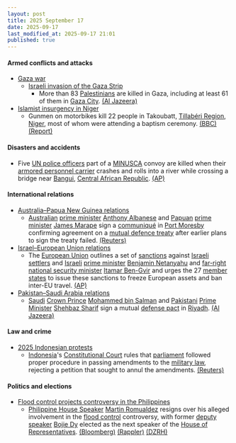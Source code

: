 ```yaml
---
layout: post
title: 2025 September 17
date: 2025-09-17
last_modified_at: 2025-09-17 21:01
published: true
---
```



#### Armed conflicts and attacks

* [Gaza war](https://en.wikipedia.org/wiki/Gaza_war "Gaza war")
  * [Israeli invasion of the Gaza Strip](https://en.wikipedia.org/wiki/Israeli_invasion_of_the_Gaza_Strip "Israeli invasion of the Gaza Strip")
    * More than 83 [Palestinians](https://en.wikipedia.org/wiki/Palestinians "Palestinians") are killed in Gaza, including at least 61 of them in [Gaza City](https://en.wikipedia.org/wiki/Gaza_City "Gaza City"). [(Al Jazeera)](https://www.aljazeera.com/news/liveblog/2025/9/17/live-israel-kills-a-dozen-palestinians-as-gaza-city-invasion-intensifies)
* [Islamist insurgency in Niger](https://en.wikipedia.org/wiki/Islamist_insurgency_in_Niger "Islamist insurgency in Niger")
  * Gunmen on motorbikes kill 22 people in Takoubatt, [Tillabéri Region](https://en.wikipedia.org/wiki/Tillab%C3%A9ri_Region "Tillabéri Region"), [Niger](https://en.wikipedia.org/wiki/Niger "Niger"), most of whom were attending a baptism ceremony. [(BBC)](https://www.bbc.com/news/articles/ce863x3g7jko) [(Report)](https://report.az/en/other-countries/gunmen-fire-on-niger-baptism-ceremony-kill-22-villagers)

#### Disasters and accidents

* Five [UN police officers](https://en.wikipedia.org/wiki/United_Nations_Police "United Nations Police") part of a [MINUSCA](https://en.wikipedia.org/wiki/MINUSCA "MINUSCA") convoy are killed when their [armored personnel carrier](https://en.wikipedia.org/wiki/Armored_personnel_carrier "Armored personnel carrier") crashes and rolls into a river while crossing a bridge near [Bangui](https://en.wikipedia.org/wiki/Bangui "Bangui"), [Central African Republic](https://en.wikipedia.org/wiki/Central_African_Republic "Central African Republic"). [(AP)](https://apnews.com/article/un-peacekeepers-central-african-republic-2434ac1228917e901666a918bdf9ab91)

#### International relations

* [Australia–Papua New Guinea relations](https://en.wikipedia.org/wiki/Australia%E2%80%93Papua_New_Guinea_relations "Australia–Papua New Guinea relations")
  * [Australian](https://en.wikipedia.org/wiki/Australia "Australia") [prime minister](https://en.wikipedia.org/wiki/Prime_Minister_of_Australia "Prime Minister of Australia") [Anthony Albanese](https://en.wikipedia.org/wiki/Anthony_Albanese "Anthony Albanese") and [Papuan](https://en.wikipedia.org/wiki/Papua_New_Guinea "Papua New Guinea") [prime minister](https://en.wikipedia.org/wiki/Prime_Minister_of_Papua_New_Guinea "Prime Minister of Papua New Guinea") [James Marape](https://en.wikipedia.org/wiki/James_Marape "James Marape") sign a [communiqué](https://en.wikipedia.org/wiki/Communiqu%C3%A9 "Communiqué") in [Port Moresby](https://en.wikipedia.org/wiki/Port_Moresby "Port Moresby") confirming agreement on a [mutual defence treaty](https://en.wikipedia.org/wiki/Defense_pact "Defense pact") after earlier plans to sign the treaty failed. [(Reuters)](https://www.reuters.com/world/china/australia-papua-new-guinea-sign-communique-after-mutual-defence-treaty-stalls-2025-09-17/)
* [Israel–European Union relations](https://en.wikipedia.org/wiki/Israel%E2%80%93European_Union_relations "Israel–European Union relations")
  * The [European Union](https://en.wikipedia.org/wiki/European_Union "European Union") outlines a set of [sanctions](https://en.wikipedia.org/wiki/Sanctions "Sanctions") against [Israeli settlers](https://en.wikipedia.org/wiki/Israeli_settlers "Israeli settlers") and [Israeli](https://en.wikipedia.org/wiki/Israel "Israel") [prime minister](https://en.wikipedia.org/wiki/Prime_Minister_of_Israel "Prime Minister of Israel") [Benjamin Netanyahu](https://en.wikipedia.org/wiki/Benjamin_Netanyahu "Benjamin Netanyahu") and [far-right](https://en.wikipedia.org/wiki/Far-right_politics_in_Israel "Far-right politics in Israel") [national security minister](https://en.wikipedia.org/wiki/Ministry_of_National_Security_%28Israel%29 "Ministry of National Security (Israel)") [Itamar Ben-Gvir](https://en.wikipedia.org/wiki/Itamar_Ben-Gvir "Itamar Ben-Gvir") and urges the 27 [member states](https://en.wikipedia.org/wiki/Member_state_of_the_European_Union "Member state of the European Union") to issue these sanctions to freeze European assets and ban inter-EU travel. [(AP)](https://apnews.com/article/eu-israel-sanctions-tariffs-gaza-war-94aa802ef07e2483b06724800c5c0238)
* [Pakistan–Saudi Arabia relations](https://en.wikipedia.org/wiki/Pakistan%E2%80%93Saudi_Arabia_relations "Pakistan–Saudi Arabia relations")
  * [Saudi](https://en.wikipedia.org/wiki/Saudi_Arabia "Saudi Arabia") [Crown Prince](https://en.wikipedia.org/wiki/Crown_Prince_of_Saudi_Arabia "Crown Prince of Saudi Arabia") [Mohammed bin Salman](https://en.wikipedia.org/wiki/Mohammed_bin_Salman "Mohammed bin Salman") and [Pakistani](https://en.wikipedia.org/wiki/Pakistan "Pakistan") [Prime Minister](https://en.wikipedia.org/wiki/Prime_Minister_of_Pakistan "Prime Minister of Pakistan") [Shehbaz Sharif](https://en.wikipedia.org/wiki/Shehbaz_Sharif "Shehbaz Sharif") sign a mutual [defense pact](https://en.wikipedia.org/wiki/Defense_pact "Defense pact") in [Riyadh](https://en.wikipedia.org/wiki/Riyadh "Riyadh"). [(Al Jazeera)](https://www.aljazeera.com/news/2025/9/17/saudi-arabia-signs-mutual-defence-pact-with-nuclear-armed-pakistan)

#### Law and crime

* [2025 Indonesian protests](https://en.wikipedia.org/wiki/2025_Indonesian_protests "2025 Indonesian protests")
  * [Indonesia](https://en.wikipedia.org/wiki/Indonesia "Indonesia")'s [Constitutional Court](https://en.wikipedia.org/wiki/Constitutional_Court_of_Indonesia "Constitutional Court of Indonesia") rules that [parliament](https://en.wikipedia.org/wiki/People%27s_Consultative_Assembly "People's Consultative Assembly") followed proper procedure in passing amendments to the [military law](https://en.wikipedia.org/wiki/Indonesian_National_Armed_Forces_Law "Indonesian National Armed Forces Law"), rejecting a petition that sought to annul the amendments. [(Reuters)](https://www.reuters.com/world/asia-pacific/indonesia-court-finds-no-procedural-flaws-with-law-expanding-militarys-role-2025-09-17/)

#### Politics and elections

* [Flood control projects controversy in the Philippines](https://en.wikipedia.org/wiki/Flood_control_projects_controversy_in_the_Philippines "Flood control projects controversy in the Philippines")
  * [Philippine House Speaker](https://en.wikipedia.org/wiki/Speaker_of_the_House_of_Representatives_of_the_Philippines "Speaker of the House of Representatives of the Philippines") [Martin Romualdez](https://en.wikipedia.org/wiki/Martin_Romualdez "Martin Romualdez") resigns over his alleged involvement in the [flood control](https://en.wikipedia.org/wiki/Flood_control "Flood control") controversy, with former [deputy speaker](https://en.wikipedia.org/wiki/Deputy_Speaker_of_the_House_of_Representatives_of_the_Philippines "Deputy Speaker of the House of Representatives of the Philippines") [Bojie Dy](https://en.wikipedia.org/wiki/Bojie_Dy "Bojie Dy") elected as the next speaker of the [House of Representatives](https://en.wikipedia.org/wiki/House_of_Representatives_of_the_Philippines "House of Representatives of the Philippines"). [(Bloomberg)](https://www.bloomberg.com/news/articles/2025-09-17/marcos-cousin-to-step-down-as-philippines-congress-speaker) [(Rappler)](https://www.rappler.com/newsbreak/inside-track/speaker-martin-romualdez-resigning/) [(DZRH)](https://dzrh.com.ph/post/faustino-bojie-dy-assumes-seat-as-new-house-speaker-after-romualdez-resigns)
